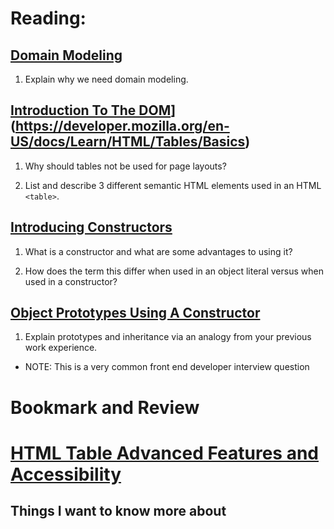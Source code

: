 # Reading: 

## [Domain Modeling]([https://developer.mozilla.org/en-US/docs/Learn/JavaScript/Objects/Basics](https://github.com/codefellows/domain_modeling#domain-modeling))

1. Explain why we need domain modeling.


## [Introduction To The DOM](https://developer.mozilla.org/en-US/docs/Web/API/Document_Object_Model/Introduction)](https://developer.mozilla.org/en-US/docs/Learn/HTML/Tables/Basics)

1. Why should tables not be used for page layouts?

2. List and describe 3 different semantic HTML elements used in an HTML `<table>`.


## [Introducing Constructors](https://developer.mozilla.org/en-US/docs/Learn/JavaScript/Objects/Basics#introducing_constructors)

1. What is a constructor and what are some advantages to using it?

2. How does the term this differ when used in an object literal versus when used in a constructor?


## [Object Prototypes Using A Constructor](https://ui.dev/beginners-guide-to-javascript-prototype)

1. Explain prototypes and inheritance via an analogy from your previous work experience.
  - NOTE: This is a very common front end developer interview question


# Bookmark and Review

# [HTML Table Advanced Features and Accessibility](https://developer.mozilla.org/en-US/docs/Learn/HTML/Tables/Advanced)



## Things I want to know more about
